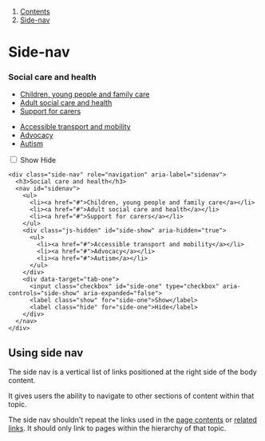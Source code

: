 <div class="breadcrumbs">
  <ol>
    <li><a href="/docs/core/contents">Contents</a></li>
    <li><a href="#">Side-nav</a></li>
  </ol>
</div>

# Side-nav

<div class="side-nav" role="navigation" aria-label="sidenav">
  <h3>Social care and health</h3>
  <nav id="sidenav">
    <ul>
      <li><a href="#">Children, young people and family care</a></li>
      <li><a href="#">Adult social care and health</a></li>
      <li><a href="#">Support for carers</a></li>
    </ul>
    <div class="js-hidden" id="side-show" aria-hidden="true">
      <ul>
        <li><a href="#">Accessible transport and mobility</a></li>
        <li><a href="#">Advocacy</a></li>
        <li><a href="#">Autism</a></li>
      </ul>
    </div>
    <div data-target="tab-one">
      <input class="checkbox" id="side-one" type="checkbox" aria-controls="side-show" aria-expanded="false">
      <label class="show" for="side-one">Show</label>
      <label class="hide" for="side-one">Hide</label>
    </div>
  </nav>
</div>


    <div class="side-nav" role="navigation" aria-label="sidenav">
      <h3>Social care and health</h3>
      <nav id="sidenav">
        <ul>
          <li><a href="#">Children, young people and family care</a></li>
          <li><a href="#">Adult social care and health</a></li>
          <li><a href="#">Support for carers</a></li>
        </ul>
        <div class="js-hidden" id="side-show" aria-hidden="true">
          <ul>
            <li><a href="#">Accessible transport and mobility</a></li>
            <li><a href="#">Advocacy</a></li>
            <li><a href="#">Autism</a></li>
          </ul>
        </div>
        <div data-target="tab-one">
          <input class="checkbox" id="side-one" type="checkbox" aria-controls="side-show" aria-expanded="false">
          <label class="show" for="side-one">Show</label>
          <label class="hide" for="side-one">Hide</label>
        </div>
      </nav>
    </div>


## Using side nav

The side nav is a vertical list of links positioned at the right side of the body content.

It gives users the ability to navigate to other sections of content within that topic.

The side nav shouldn't repeat the links used in the <a href="">page contents</a> or <a href="">related links</a>. It should only link to pages within the hierarchy of that topic.
